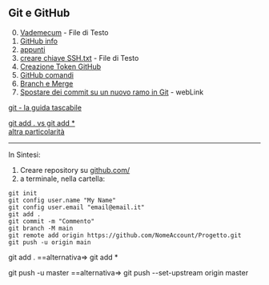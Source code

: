 ## Git e GitHub
0. [Vademecum](./GitHub%20Vademecum.txt) - File di Testo
1. [GitHub info](./GitHub_info.md)
2. [appunti](Appunti.md)
3. [creare chiave SSH.txt](creare_chiave_SSH.txt) - File di Testo
4. [Creazione Token GitHub](Creazione_Token_GitHub.md)
5. [GitHub comandi](GitHub_comandi.md)
6. [Branch e Merge](Branch_e_Merge.md)
7. [Spostare dei commit su un nuovo ramo in Git](https://devdev.it/spostare-dei-commit-su-un-nuovo-ramo-in-git-703/) - webLink  

[git - la guida tascabile](https://rogerdudler.github.io/git-guide/index.it.html)

[git add .  vs git add *](https://www.yocker.com/42992/git-add-asterisco-vs-git-add-periodo.html)  
[altra particolarità](https://it.coderbridge.com/questions/1c07bcf648a142a4a938aa7d48f960a8)

---
In Sintesi:

1. Creare repository su [github.com/](https://github.com/)
2. a terminale, nella cartella:
```console
git init
git config user.name "My Name"
git config user.email "email@email.it"
git add .
git commit -m "Commento"
git branch -M main
git remote add origin https://github.com/NomeAccount/Progetto.git
git push -u origin main
```

git add .  ==alternativa=> git add *

git push -u master ==alternativa=> git push --set-upstream origin master
